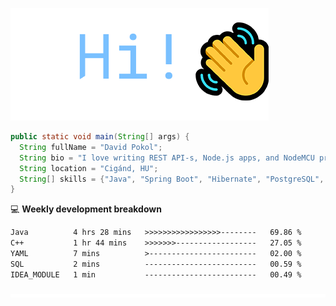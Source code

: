 ![Hi!](assets/images/hi.png)

```java
public static void main(String[] args) {
  String fullName = "David Pokol";
  String bio = "I love writing REST API-s, Node.js apps, and NodeMCU programs";
  String location = "Cigánd, HU";
  String[] skills = {"Java", "Spring Boot", "Hibernate", "PostgreSQL", "Git"};
}
```

💻 **Weekly development breakdown**
<!--START_SECTION:waka-->

```txt
Java          4 hrs 28 mins   >>>>>>>>>>>>>>>>>--------   69.86 %
C++           1 hr 44 mins    >>>>>>>------------------   27.05 %
YAML          7 mins          >------------------------   02.00 %
SQL           2 mins          -------------------------   00.59 %
IDEA_MODULE   1 min           -------------------------   00.49 %
```

<!--END_SECTION:waka-->

![footer](assets/images/footer.png)
